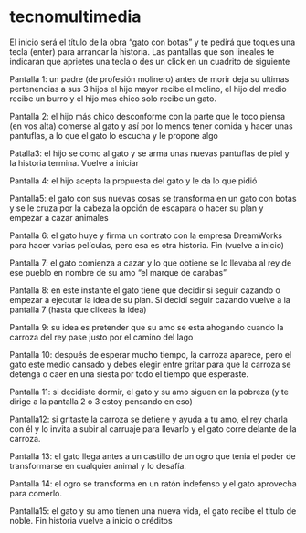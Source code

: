 # tecnomultimedia


El inicio será el título de la obra “gato con botas” y te pedirá que toques una tecla (enter) para arrancar la historia.
Las pantallas que son lineales te indicaran que aprietes una tecla o des un click en un cuadrito de siguiente

Pantalla 1: un padre (de profesión molinero) antes de morir deja su ultimas pertenencias a sus 3 hijos el hijo mayor recibe el molino, el hijo del medio recibe un burro y el hijo mas chico solo recibe un gato.

Pantalla 2: el hijo más chico desconforme con la parte que le toco piensa (en vos alta) comerse al gato y así por lo menos tener comida y hacer unas pantuflas, a lo que el gato lo escucha y le propone algo  

Patalla3: el hijo se como al gato y se arma unas nuevas pantuflas de piel y la historia termina. Vuelve a iniciar

Pantalla 4: el hijo acepta la propuesta del gato y le da lo que pidió

Pantalla5: el gato con sus nuevas cosas se transforma en un gato con botas y se le cruza por la cabeza la opción de escapara o hacer su plan y empezar a cazar animales

Pantalla 6: el gato huye y firma un contrato con la empresa DreamWorks para hacer varias películas, pero esa es otra historia. Fin (vuelve a inicio)

Pantalla 7: el gato comienza a cazar y lo que obtiene se lo llevaba al rey de ese pueblo en nombre de su amo “el marque de carabas”

Pantalla 8: en este instante el gato tiene que decidir si seguir cazando o empezar a ejecutar la idea de su plan. Si decidí seguir cazando vuelve a la pantalla 7 (hasta que clikeas la idea)

Pantalla 9: su idea es pretender que su amo se esta ahogando cuando la carroza del rey pase justo por el camino del lago 

Pantalla 10: después de esperar mucho tiempo, la carroza aparece, pero el gato este medio cansado y debes elegir entre gritar para que la carroza se detenga o caer en una siesta por todo el tiempo que esperaste.

Pantalla 11: si decidiste dormir, el gato y su amo siguen en la pobreza (y te dirige a la pantalla 2 o 3 estoy pensando en eso)

Pantalla12: si gritaste la carroza se detiene y ayuda a tu amo, el rey charla con él y lo invita a subir al carruaje para llevarlo y el gato corre delante de la carroza.

Pantalla 13: el gato llega antes a un castillo de un ogro que tenia el poder de transformarse en cualquier animal y lo desafía.

Pantalla 14: el ogro se transforma en un ratón indefenso y el gato aprovecha para comerlo.

Pantalla15: el gato y su amo tienen una nueva vida, el gato recibe el titulo de noble. Fin historia vuelve a inicio o créditos
